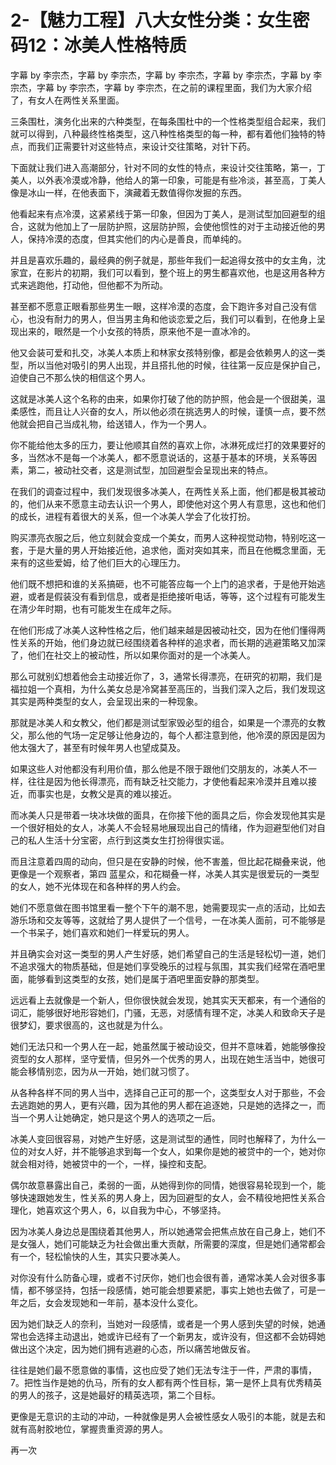 # 2-【魅力工程】八大女性分类：女生密码12：冰美人性格特质

字幕 by 李宗杰，字幕 by 李宗杰，字幕 by 李宗杰，字幕 by 李宗杰，字幕 by 李宗杰，字幕 by 李宗杰，字幕 by 李宗杰，在之前的课程里面，我们为大家介绍了，有女人在两性关系里面。

三条围杜，演务化出来的六种类型，在每条围杜中的一个性格类型组合起来，我们就可以得到，八种最终性格类型，这八种性格类型的每一种，都有着他们独特的特点，而我们正需要针对这些特点，来设计交往策略，对针下药。

下面就让我们进入高潮部分，针对不同的女性的特点，来设计交往策略，第一，丁美人，以外表冷漠或冷静，他给人的第一印象，可能是有些冷淡，甚至高，丁美人像是冰山一样，在他表面下，演藏着无数值得你发掘的东西。

他看起来有点冷漠，这紧紧线于第一印象，但因为丁美人，是测试型加回避型的组合，这就为他加上了一层防护照，这层防护照，会使他惯性的对于主动接近他的男人，保持冷漠的态度，但其实他们的内心是善良，而单纯的。

并且是喜欢乐趣的，最经典的例子就是，那些年我们一起追得女孩中的女主角，沈家宜，在影片的初期，我们可以看到，整个班上的男生都喜欢他，也是这用各种方式来逃跑他，打动他，但他都不为所动。

甚至都不愿意正眼看那些男生一眼，这样冷漠的态度，会下跑许多对自己没有信心，也没有耐力的男人，但当男主角和他谈恋爱之后，我们可以看到，在他身上呈现出来的，眼然是一个小女孩的特质，原来他不是一直冰冷的。

他又会装可爱和扎交，冰美人本质上和林家女孩特别像，都是会依赖男人的这一类型，所以当他对吸引的男人出现，并且搭扎他的时候，往往第一反应是保护自己，迫使自己不那么快的相信这个男人。

这就是冰美人这个名称的由来，如果你打破了他的防护照，他会是一个很甜美，温柔感性，而且让人兴奋的女人，所以他必须在挑选男人的时候，谨慎一点，要不然他就会把自己当成礼物，给送错人，作为一个男人。

你不能给他太多的压力，要让他顺其自然的喜欢上你，冰淋死成烂打的效果要好的多，当然冰不是每一个冰美人，都不愿意说话的，这基于基本的环境，关系等因素，第二，被动社交者，这是测试型，加回避型会呈现出来的特点。

在我们的调查过程中，我们发现很多冰美人，在两性关系上面，他们都是极其被动的，他们从来不愿意主动去认识一个男人，即使他对这个男人有意思，这也和他们的成长，进程有着很大的关系，但一个冰美人学会了化妆打扮。

购买漂亮衣服之后，他立刻就会变成一个美女，而男人这种视觉动物，特别吃这一套，于是大量的男人开始接近他，追求他，面对突如其来，而且在他概念里面，无来有的这些爱姆，给了他们巨大的心理压力。

他们既不想把和谁的关系搞砸，也不可能答应每一个上门的追求者，于是他开始逃避，或者是假装没有看到信息，或者是拒绝接听电话，等等，这个过程有可能发生在清少年时期，也有可能发生在成年之际。

在他们形成了冰美人这种性格之后，他们越来越是因被动社交，因为在他们懂得两性关系的开始，他们身边就已经围绕着各种样的追求者，而长期的逃避策略又加深了，他们在社交上的被动性，所以如果你面对的是一个冰美人。

那么可就别幻想着他会主动接近你了，3，通常长得漂亮，在研究的初期，我们是福拉姐一个真相，为什么美女总是冷窝甚至高压的，当我们深入之后，我们发现这其实是两种类型的女人，会呈现出来的一种现象。

那就是冰美人和女教父，他们都是测试型家毁必型的组合，如果是一个漂亮的女教父，那么他的气场一定足够让他身边的，每个人都注意到他，他冷漠的原因是因为他太强大了，甚至有时候年男人也望成莫及。

如果这些人对他都没有利用价值，那么他是不限于跟他们交朋友的，冰美人不一样，往往是因为他长得漂亮，而有缺乏社交能力，才使他看起来冷漠并且难以接近，而事实也是，女教父是真的难以接近。

而冰美人只是带着一块冰块做的面具，在你接下他的面具之后，你会发现他其实是一个很好相处的女人，冰美人不会轻易地展现出自己的情绪，作为迴避型他们对自己的私人生活十分宝密，点行到这类女生打扮得很实谣。

而且注意着四周的动向，但只是在安静的时候，他不害羞，但比起花糊叠来说，他更像是一个观察者，第四 蓝星众，和花糊叠一样，冰美人其实是很爱玩的一类型的女人，她不光体现在和各种样的男人约会。

她们不愿意做在图书馆里看一整个下午的潮不思，她需要现实一点的活动，比如去游乐场和交友等等，这就给了男人提供了一个信号，一在冰美人面前，可不能够是一个书呆子，她们喜欢和她们一样爱玩的男人。

并且确实会对这一类型的男人产生好感，她们希望自己的生活是轻松切一道，她们不追求强大的物质基础，但是她们享受晚乐的过程与氛围，其实我们经常在酒吧里面，能够看到这类型的女孩，她们是属于酒吧里面安静的那类型。

远远看上去就像是一个新人，但你很快就会发现，她其实天天都来，有一个通俗的词汇，能够很好地形容她们，门骚，无恶，对感情有理不定，冰美人和致命天子是很梦幻，要求很高的，这也就是为什么。

她们无法只和一个男人在一起，她虽然属于被动设交，但并不意味着，她能够像投资型的女人那样，坚守爱情，但另外一个优秀的男人，出现在她生活当中，她很可能会移情别恋，因为从一开始，她们就习惯了。

从各种各样不同的男人当中，选择自己正可的那一个，这类型女人对于那些，不会去逃跑她的男人，更有兴趣，因为其他的男人都在追逐她，只是她的选择之一，而当一个男人让她确定，她只是这个男人的选项之一后。

冰美人变回很容易，对她产生好感，这是测试型的通性，同时也解释了，为什么一位的对女人好，并不能够追求到每一个女人，如果你是她的被贷中的一个，她对你就会相对待，她被贷中的一个，一样，操控和支配。

偶尔故意暴露出自己，柔弱的一面，从她得到你的同情，她很容易轮现到一个，能够快速跟她发生，性关系的男人身上，因为回避型的女人，会不精役地把性关系合理化，她喜欢这个男人，6，以自我为中心，不够坚持。

因为冰美人身边总是围绕着其他男人，所以她通常会把焦点放在自己身上，她们不是女强人，她们可能缺乏为社会做出重大贡献，所需要的深度，但是她们通常都会有一个，轻松愉快的人生，其实只要冰美人。

对你没有什么防备心理，或者不讨厌你，她们也会很有善，通常冰美人会对很多事情，都不够坚持，包括一段感情，她可能会想要紧肥，事实上她也去做了，可是一年之后，女会发现她和一年前，基本没什么变化。

因为她们缺乏人的奈利，当她对一段感情，或者是一个男人感到失望的时候，她通常也会选择主动退出，她或许已经有了一个新男友，或许没有，但这都不会妨碍她做出这个决定，因为她们拥有逃避的心态，所以痛苦地做反省。

往往是她们最不愿意做的事情，这也应受了她们无法专注于一件，严肃的事情，7。把性当作是她的仇马，所有的女人都有两个性目标，第一是怀上具有优秀精英的男人的孩子，这是她最好的精英选项，第二个目标。

更像是无意识的主动的冲动，一种就像是男人会被性感女人吸引的本能，就是去和就有高射胶地位，掌握贵重资源的男人。

再一次